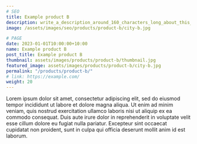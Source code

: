 ```yaml
---
# SEO
title: Example product B
description: write_a_description_around_160_characters_long_about_this_PRODUCT_POST
image: /assets/images/seo/products/product-b/city-b.jpg

# PAGE
date: 2023-01-01T10:00:00+10:00
name: Example product B
post_title: Example product B
thumbnail: assets/images/products/product-b/thumbnail.jpg
featured_image: assets/images/products/product-b/city-b.jpg
permalink: "/products/product-b/"
# link: https://example.com/
weight: 20
---
```


Lorem ipsum dolor sit amet, consectetur adipiscing elit, sed do eiusmod tempor incididunt ut labore et dolore magna aliqua. Ut enim ad minim veniam, quis nostrud exercitation ullamco laboris nisi ut aliquip ex ea commodo consequat. Duis aute irure dolor in reprehenderit in voluptate velit esse cillum dolore eu fugiat nulla pariatur. Excepteur sint occaecat cupidatat non proident, sunt in culpa qui officia deserunt mollit anim id est laborum.